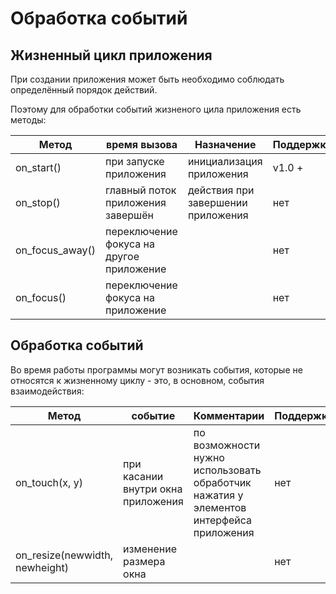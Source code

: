 # Обработка событий
## Жизненный цикл приложения
При создании приложения может быть необходимо соблюдать определённый порядок действий.

Поэтому для обработки событий жизненого цила приложения есть методы:

| Метод           | время вызова                             | Назначение                         | Поддержка |
|-----------------|------------------------------------------|------------------------------------|-----------|
| on_start()      | при запуске приложения                   | инициализация приложения           | v1.0 +    |
| on_stop()       | главный поток приложения завершён        | действия при завершении приложения | нет       |
| on_focus_away() | переключение фокуса на другое приложение |                                    | нет       |
| on_focus()      | переключение фокуса на приложение        |                                    | нет       |

## Обработка событий
Во время работы программы могут возникать события, которые не относятся к жизненному циклу - это, в основном, события взаимодействия:

| Метод                          | событие                            | Комментарии                                                                            | Поддержка |
|--------------------------------|------------------------------------|----------------------------------------------------------------------------------------|-----------|
| on_touch(x, y)                 | при касании внутри окна приложения | по возможности нужно использовать обработчик нажатия у элементов интерфейса приложения | нет       |
| on_resize(newwidth, newheight) | изменение размера окна             |                                                                                        | нет       |
